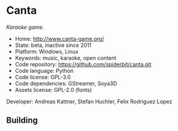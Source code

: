 # Canta

_Karaoke game._

- Home: http://www.canta-game.org/
- State: beta, inactive since 2011
- Platform: Windows, Linux
- Keywords: music, karaoke, open content
- Code repository: https://github.com/spiderbit/canta.git
- Code language: Python
- Code license: GPL-3.0
- Code dependencies: GStreamer, Soya3D
- Assets license: GPL-2.0 (fonts)

Developer: Andreas Kattner, Stefan Huchler, Felix Rodriguez Lopez

## Building
